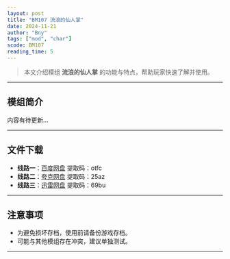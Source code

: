 ```yaml
---
layout: post
title: "BM107 流浪的仙人掌"
date: 2024-11-21
author: "Bny"
tags: ["mod", "char"]
scode: BM107
reading_time: 5
---
```


> 本文介绍模组 **流浪的仙人掌** 的功能与特点，帮助玩家快速了解并使用。

---

## 模组简介

内容有待更新...

---


## 文件下载
- **线路一**：[百度网盘](https://pan.baidu.com/s/1lF6HJJU7_JnMRAPoisheQw?pwd=otfc)  提取码：otfc  
- **线路二**：[夸克网盘](https://pan.quark.cn/s/5028cb662dc9?pwd=25az)  提取码：25az  
- **线路三**：[迅雷网盘](https://pan.xunlei.com/s/VOCCbdu8XdAt6kK_zGb_uOLZA1?pwd=69bu)  提取码：69bu  

---

## 注意事项
- 为避免损坏存档，使用前请备份游戏存档。
- 可能与其他模组存在冲突，建议单独测试。

---

